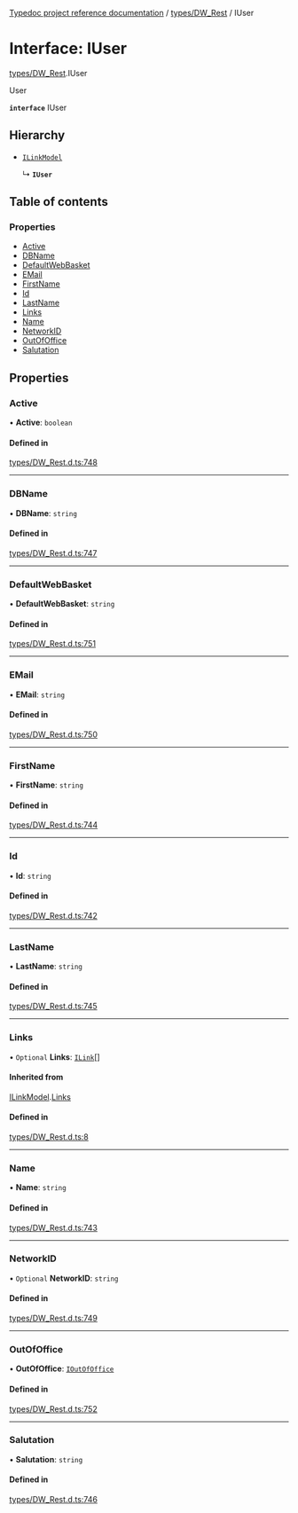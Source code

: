 [Typedoc project reference documentation](../README.md) / [types/DW_Rest](../modules/types_dw_rest.md) / IUser

# Interface: IUser

[types/DW_Rest](../modules/types_dw_rest.md).IUser

User

**`interface`** IUser

## Hierarchy

- [`ILinkModel`](types_dw_rest.ilinkmodel.md)

  ↳ **`IUser`**

## Table of contents

### Properties

- [Active](types_dw_rest.iuser.md#active)
- [DBName](types_dw_rest.iuser.md#dbname)
- [DefaultWebBasket](types_dw_rest.iuser.md#defaultwebbasket)
- [EMail](types_dw_rest.iuser.md#email)
- [FirstName](types_dw_rest.iuser.md#firstname)
- [Id](types_dw_rest.iuser.md#id)
- [LastName](types_dw_rest.iuser.md#lastname)
- [Links](types_dw_rest.iuser.md#links)
- [Name](types_dw_rest.iuser.md#name)
- [NetworkID](types_dw_rest.iuser.md#networkid)
- [OutOfOffice](types_dw_rest.iuser.md#outofoffice)
- [Salutation](types_dw_rest.iuser.md#salutation)

## Properties

### Active

• **Active**: `boolean`

#### Defined in

[types/DW_Rest.d.ts:748](https://github.com/DocuWare/REST-Sample-TS/blob/beb3ada/src/types/DW_Rest.d.ts#L748)

___

### DBName

• **DBName**: `string`

#### Defined in

[types/DW_Rest.d.ts:747](https://github.com/DocuWare/REST-Sample-TS/blob/beb3ada/src/types/DW_Rest.d.ts#L747)

___

### DefaultWebBasket

• **DefaultWebBasket**: `string`

#### Defined in

[types/DW_Rest.d.ts:751](https://github.com/DocuWare/REST-Sample-TS/blob/beb3ada/src/types/DW_Rest.d.ts#L751)

___

### EMail

• **EMail**: `string`

#### Defined in

[types/DW_Rest.d.ts:750](https://github.com/DocuWare/REST-Sample-TS/blob/beb3ada/src/types/DW_Rest.d.ts#L750)

___

### FirstName

• **FirstName**: `string`

#### Defined in

[types/DW_Rest.d.ts:744](https://github.com/DocuWare/REST-Sample-TS/blob/beb3ada/src/types/DW_Rest.d.ts#L744)

___

### Id

• **Id**: `string`

#### Defined in

[types/DW_Rest.d.ts:742](https://github.com/DocuWare/REST-Sample-TS/blob/beb3ada/src/types/DW_Rest.d.ts#L742)

___

### LastName

• **LastName**: `string`

#### Defined in

[types/DW_Rest.d.ts:745](https://github.com/DocuWare/REST-Sample-TS/blob/beb3ada/src/types/DW_Rest.d.ts#L745)

___

### Links

• `Optional` **Links**: [`ILink`](types_dw_rest.ilink.md)[]

#### Inherited from

[ILinkModel](types_dw_rest.ilinkmodel.md).[Links](types_dw_rest.ilinkmodel.md#links)

#### Defined in

[types/DW_Rest.d.ts:8](https://github.com/DocuWare/REST-Sample-TS/blob/beb3ada/src/types/DW_Rest.d.ts#L8)

___

### Name

• **Name**: `string`

#### Defined in

[types/DW_Rest.d.ts:743](https://github.com/DocuWare/REST-Sample-TS/blob/beb3ada/src/types/DW_Rest.d.ts#L743)

___

### NetworkID

• `Optional` **NetworkID**: `string`

#### Defined in

[types/DW_Rest.d.ts:749](https://github.com/DocuWare/REST-Sample-TS/blob/beb3ada/src/types/DW_Rest.d.ts#L749)

___

### OutOfOffice

• **OutOfOffice**: [`IOutOfOffice`](types_dw_rest.ioutofoffice.md)

#### Defined in

[types/DW_Rest.d.ts:752](https://github.com/DocuWare/REST-Sample-TS/blob/beb3ada/src/types/DW_Rest.d.ts#L752)

___

### Salutation

• **Salutation**: `string`

#### Defined in

[types/DW_Rest.d.ts:746](https://github.com/DocuWare/REST-Sample-TS/blob/beb3ada/src/types/DW_Rest.d.ts#L746)
